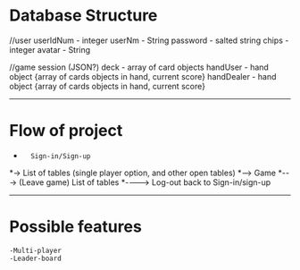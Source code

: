 # Database Structure

//user
userIdNum - integer
userNm - String
password - salted string
chips - integer
avatar - String

//game session (JSON?)
deck		- array of card objects
handUser	- hand object {array of cards objects in hand, current score}
handDealer	- hand object {array of cards objects in hand, current score}

---------------------------------------------------------------------------
# Flow of project

*		Sign-in/Sign-up
*-> 	List of tables (single player option, and other open tables)
*-->	Game
*--->	(Leave game) List of tables
*---->	Log-out back to Sign-in/sign-up


-----------------------------------------------------------------------------
# Possible features
	-Multi-player
	-Leader-board
